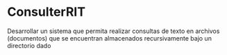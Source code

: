 # ConsulterRIT
Desarrollar un sistema que permita realizar consultas de texto en archivos (documentos) que se encuentran almacenados recursivamente bajo un directorio dado
